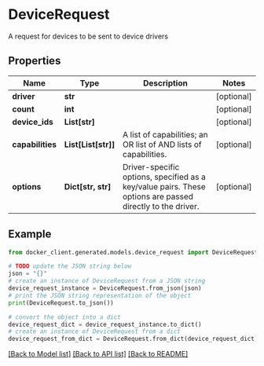 # DeviceRequest

A request for devices to be sent to device drivers

## Properties

Name | Type | Description | Notes
------------ | ------------- | ------------- | -------------
**driver** | **str** |  | [optional] 
**count** | **int** |  | [optional] 
**device_ids** | **List[str]** |  | [optional] 
**capabilities** | **List[List[str]]** | A list of capabilities; an OR list of AND lists of capabilities.  | [optional] 
**options** | **Dict[str, str]** | Driver-specific options, specified as a key/value pairs. These options are passed directly to the driver.  | [optional] 

## Example

```python
from docker_client.generated.models.device_request import DeviceRequest

# TODO update the JSON string below
json = "{}"
# create an instance of DeviceRequest from a JSON string
device_request_instance = DeviceRequest.from_json(json)
# print the JSON string representation of the object
print(DeviceRequest.to_json())

# convert the object into a dict
device_request_dict = device_request_instance.to_dict()
# create an instance of DeviceRequest from a dict
device_request_from_dict = DeviceRequest.from_dict(device_request_dict)
```
[[Back to Model list]](../README.md#documentation-for-models) [[Back to API list]](../README.md#documentation-for-api-endpoints) [[Back to README]](../README.md)


